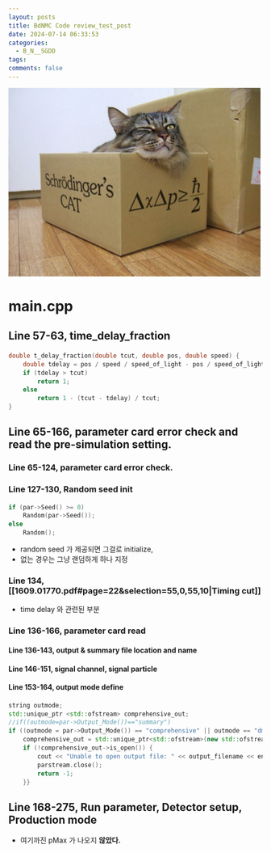 ```yaml
---
layout: posts
title: BdNMC Code review_test_post
date: 2024-07-14 06:33:53
categories:
  - B_N__SGDD
tags: 
comments: false
---
```


![Github_Logo](/attachment/img/4ac0ff20e4064e.png)




# main.cpp



## Line 57-63, time_delay_fraction

```c++
double t_delay_fraction(double tcut, double pos, double speed) {  
    double tdelay = pos / speed / speed_of_light - pos / speed_of_light;  
    if (tdelay > tcut)  
        return 1;  
    else  
        return 1 - (tcut - tdelay) / tcut;  
}
```

## Line 65-166, parameter card error check and read the pre-simulation setting.

### Line 65-124, parameter card error check.
### Line 127-130, Random seed init

```c++
if (par->Seed() >= 0)  
    Random(par->Seed());  
else  
    Random();
```

- random seed 가 제공되면 그걸로 initialize,
- 없는 경우는 그냥 랜덤하게 하나 지정

### Line 134, [[1609.01770.pdf#page=22&selection=55,0,55,10|Timing cut]]

- time delay 와 관련된 부분

### Line 136-166, parameter card read

#### Line 136-143, output & summary file location and name
#### Line 146-151, signal channel, signal particle
#### Line 153-164, output mode define
```c++
string outmode;  
std::unique_ptr <std::ofstream> comprehensive_out;
//if((outmode=par->Output_Mode())=="summary")  
if ((outmode = par->Output_Mode()) == "comprehensive" || outmode == "dm_detector_distribution") {  
    comprehensive_out = std::unique_ptr<std::ofstream>(new std::ofstream(output_filename));  
    if (!comprehensive_out->is_open()) {  
        cout << "Unable to open output file: " << output_filename << endl;  
        parstream.close();  
        return -1;  
    }}

```

## Line 168-275, Run parameter, Detector setup, Production mode

- 여기까진 pMax  가 나오지 **않았다.**

